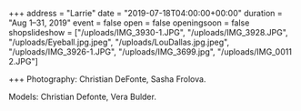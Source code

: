 +++
address = "Larrie"
date = "2019-07-18T04:00:00+00:00"
duration = "Aug 1–31, 2019"
event = false
open = false
openingsoon = false
shopslideshow = ["/uploads/IMG_3930-1.JPG", "/uploads/IMG_3928.JPG", "/uploads/Eyeball.jpg.jpeg", "/uploads/LouDallas.jpg.jpeg", "/uploads/IMG_3926-1.JPG", "/uploads/IMG_3699.jpg", "/uploads/IMG_0011 2.JPG"]

+++
Photography: Christian DeFonte, Sasha Frolova. 

Models: Christian Defonte, Vera Bulder.